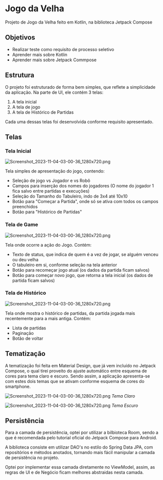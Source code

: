 # Jogo da Velha

Projeto de Jogo da Velha feito em Kotlin, na biblioteca Jetpack Compose

## Objetivos

* Realizar teste como requisito de processo seletivo
* Aprender mais sobre Kotlin
* Aprender mais sobre Jetpack Commpose

## Estrutura

O projeto foi estruturado de forma bem simples, que reflete a simplicidade da aplicação.
Na parte de UI, ele contém 3 telas:

1. A tela inicial
2. A tela de jogo
3. A tela de Histórico de Partidas

Cada uma dessas telas foi desenvolvida conforme requisito apresentado.

## Telas

### Tela Inicial

![Screenshot_2023-11-04-03-00-36_1280x720.png](./tema_claro.jpeg)

Tela simples de apresentação do jogo, contendo:

* Seleção de jogo vs Jogador e vs Robô
* Campos para inserção dos nomes do jogadores (O nome do jogador 1 fica salvo entre partidas e
  execuções)
* Seleção do Tamanho do Tabuleiro, indo de 3x4 até 10x10
* Botão para "Começar a Partida", onde só se ativa com todos os campos preenchidos
* Botão para "Histórico de Partidas"

### Tela de Game

![Screenshot_2023-11-04-03-00-36_1280x720.png](./tema_game.jpeg)

Tela onde ocorre a ação do Jogo. Contém:

* Texto de status, que indica de quem é a vez de jogar, se alguém venceu ou deu velha
* O tabuleiro em si, conforme seleção na tela anterior
* Botão para recomeçar jogo atual (os dados da partida ficam salvos)
* Botão para começar novo jogo, que retorna a tela inicial (os dados de partida ficam salvos)

### Tela de Histórico

![Screenshot_2023-11-04-03-00-36_1280x720.png](./tela_historico.jpeg)

Tela onde mostra o histórico de partidas, da partida jogada mais recentemente para a mais antiga.
Contém:

* Lista de partidas
* Paginação
* Botão de voltar

## Tematização

A tematização foi feita em Material Design, que já vem incluído no Jetpack Compose, o qual tirei
proveito do ajuste automático entre esquema de cores para tema claro e escuro. Sendo assim, a
aplicação apresenta-se com estes dois temas que se ativam conforme esquema de cores do smartphone.

![Screenshot_2023-11-04-03-00-36_1280x720.png](./tema_claro.jpeg)
_Tema Claro_

![Screenshot_2023-11-04-03-00-36_1280x720.png](./tema_escuro.jpeg)
_Tema Escuro_

## Persistência

Para a camada de persistência, optei por utilizar a bilbioteca Room, sendo a que é recomendada pelo
tutorial oficial do Jetpack Compose para Android.

A biblioteca consiste em utilizar DAO's no estilo do Spring Data JPA, com repositórios e métodos
anotados, tornando mais fácil manipular a camada de persistência no projeto.

Optei por implementar essa camada diretamente no ViewModel, assim, as regras de UI e de Negócio
ficam
melhores abstraidas nesta camada.